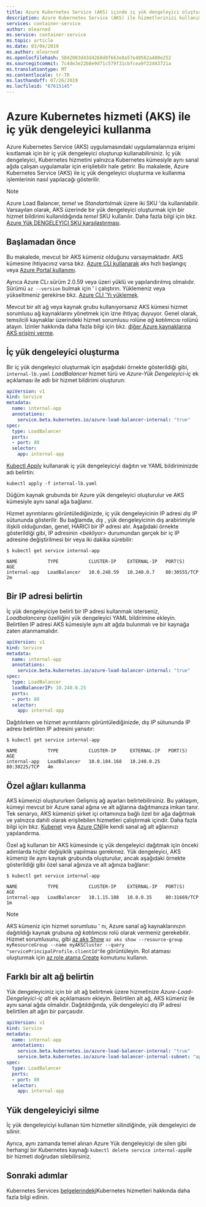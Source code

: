 ```yaml
---
title: Azure Kubernetes Service (AKS) içinde iç yük dengeleyici oluşturma
description: Azure Kubernetes Service (AKS) ile hizmetlerinizi kullanıma sunmak için bir iç yük dengeleyici oluşturma ve kullanma hakkında bilgi edinin.
services: container-service
author: mlearned
ms.service: container-service
ms.topic: article
ms.date: 03/04/2019
ms.author: mlearned
ms.openlocfilehash: 5842003d43d4268d0f663e8a57e40562a480e252
ms.sourcegitcommit: 7c4de3e22b8e9d71c579f31cbfcea9f22d43721a
ms.translationtype: MT
ms.contentlocale: tr-TR
ms.lasthandoff: 07/26/2019
ms.locfileid: "67615145"
---
```

# <a name="use-an-internal-load-balancer-with-azure-kubernetes-service-aks"></a>Azure Kubernetes hizmeti (AKS) ile iç yük dengeleyici kullanma

Azure Kubernetes Service (AKS) uygulamasındaki uygulamalarınıza erişimi kısıtlamak için bir iç yük dengeleyici oluşturup kullanabilirsiniz. İç yük dengeleyici, Kubernetes hizmetini yalnızca Kubernetes kümesiyle aynı sanal ağda çalışan uygulamalar için erişilebilir hale getirir. Bu makalede, Azure Kubernetes Service (AKS) ile iç yük dengeleyici oluşturma ve kullanma işlemlerinin nasıl yapılacağı gösterilir.

> [!NOTE]
> Azure Load Balancer, *temel* ve *Standart*olmak üzere iki SKU 'da kullanılabilir. Varsayılan olarak, AKS üzerinde bir yük dengeleyici oluşturmak için bir hizmet bildirimi kullanıldığında *temel* SKU kullanılır. Daha fazla bilgi için bkz. [Azure Yük DENGELEYICI SKU karşılaştırması][azure-lb-comparison].

## <a name="before-you-begin"></a>Başlamadan önce

Bu makalede, mevcut bir AKS kümeniz olduğunu varsaymaktadır. AKS kümesine ihtiyacınız varsa bkz. [Azure CLI kullanarak][aks-quickstart-cli] aks hızlı başlangıç veya [Azure Portal kullanımı][aks-quickstart-portal].

Ayrıca Azure CLı sürüm 2.0.59 veya üzeri yüklü ve yapılandırılmış olmalıdır. Sürümü `az --version` bulmak için ' i çalıştırın. Yüklemeniz veya yükseltmeniz gerekirse bkz. [Azure CLI 'Yı yüklemek][install-azure-cli].

Mevcut bir alt ağ veya kaynak grubu kullanıyorsanız AKS kümesi hizmet sorumlusu ağ kaynaklarını yönetmek için izne ihtiyaç duyuyor. Genel olarak, temsilcili kaynaklar üzerindeki hizmet sorumlusu rolüne *ağ katılımcısı* rolünü atayın. İzinler hakkında daha fazla bilgi için bkz. [diğer Azure kaynaklarına AKS erişimi verme][aks-sp].

## <a name="create-an-internal-load-balancer"></a>İç yük dengeleyici oluşturma

Bir iç yük dengeleyici oluşturmak için aşağıdaki örnekte gösterildiği gibi, `internal-lb.yaml` *LoadBalancer* hizmet türü ve *Azure-Yük Dengeleyici-iç* ek açıklaması ile adlı bir hizmet bildirimi oluşturun:

```yaml
apiVersion: v1
kind: Service
metadata:
  name: internal-app
  annotations:
    service.beta.kubernetes.io/azure-load-balancer-internal: "true"
spec:
  type: LoadBalancer
  ports:
  - port: 80
  selector:
    app: internal-app
```

[Kubectl Apply][kubectl-apply] kullanarak iç yük dengeleyiciyi dağıtın ve YAML bildiriminizde adı belirtin:

```console
kubectl apply -f internal-lb.yaml
```

Düğüm kaynak grubunda bir Azure yük dengeleyici oluşturulur ve AKS kümesiyle aynı sanal ağa bağlanır.

Hizmet ayrıntılarını görüntülediğinizde, iç yük dengeleyicinin IP adresi *dış IP* sütununda gösterilir. Bu bağlamda, *dış* , yük dengeleyicinin dış arabirimiyle ilişkili olduğundan, genel, HARICI bir IP adresi alır. Aşağıdaki örnekte gösterildiği gibi, IP adresinin *\<bekliyor\>* durumundan gerçek bir iç IP adresine değiştirilmesi bir veya iki dakika sürebilir:

```
$ kubectl get service internal-app

NAME           TYPE           CLUSTER-IP    EXTERNAL-IP   PORT(S)        AGE
internal-app   LoadBalancer   10.0.248.59   10.240.0.7    80:30555/TCP   2m
```

## <a name="specify-an-ip-address"></a>Bir IP adresi belirtin

İç yük dengeleyiciye belirli bir IP adresi kullanmak isterseniz, *Loadbalancerıp* özelliğini yük dengeleyici YAML bildirimine ekleyin. Belirtilen IP adresi AKS kümesiyle aynı alt ağda bulunmalı ve bir kaynağa zaten atanmamalıdır.

```yaml
apiVersion: v1
kind: Service
metadata:
  name: internal-app
  annotations:
    service.beta.kubernetes.io/azure-load-balancer-internal: "true"
spec:
  type: LoadBalancer
  loadBalancerIP: 10.240.0.25
  ports:
  - port: 80
  selector:
    app: internal-app
```

Dağıtılırken ve hizmet ayrıntılarını görüntülediğinizde, *dış IP* sütununda IP adresı belirtilen IP adresini yansıtır:

```
$ kubectl get service internal-app

NAME           TYPE           CLUSTER-IP     EXTERNAL-IP   PORT(S)        AGE
internal-app   LoadBalancer   10.0.184.168   10.240.0.25   80:30225/TCP   4m
```

## <a name="use-private-networks"></a>Özel ağları kullanma

AKS kümenizi oluştururken Gelişmiş ağ ayarları belirtebilirsiniz. Bu yaklaşım, kümeyi mevcut bir Azure sanal ağına ve alt ağlarına dağıtmanıza imkan tanır. Tek senaryo, AKS kümenizi şirket içi ortamınıza bağlı özel bir ağa dağıtmak ve yalnızca dahili olarak erişilebilen hizmetleri çalıştırmak içindir. Daha fazla bilgi için bkz. [Kubenet][use-kubenet] veya [Azure CNI][advanced-networking]ile kendi sanal ağ alt ağlarınızı yapılandırma.

Özel ağ kullanan bir AKS kümesinde iç yük dengeleyici dağıtmak için önceki adımlarda hiçbir değişiklik yapılması gerekmez. Yük dengeleyici, AKS kümeniz ile aynı kaynak grubunda oluşturulur, ancak aşağıdaki örnekte gösterildiği gibi özel sanal ağınıza ve alt ağınıza bağlanır:

```
$ kubectl get service internal-app

NAME           TYPE           CLUSTER-IP    EXTERNAL-IP   PORT(S)        AGE
internal-app   LoadBalancer   10.1.15.188   10.0.0.35     80:31669/TCP   1m
```

> [!NOTE]
> AKS kümeniz için hizmet sorumlusu ' nı, Azure sanal ağ kaynaklarınızın dağıtıldığı kaynak grubuna *ağ katılımcısı* rolü olarak vermeniz gerekebilir. Hizmet sorumlusunu, gibi [az aks Show][az-aks-show] `az aks show --resource-group myResourceGroup --name myAKSCluster --query "servicePrincipalProfile.clientId"`ile görüntüleyin. Rol ataması oluşturmak için [az role atama Create][az-role-assignment-create] komutunu kullanın.

## <a name="specify-a-different-subnet"></a>Farklı bir alt ağ belirtin

Yük dengeleyiciniz için bir alt ağ belirtmek üzere hizmetinize *Azure-Load-Dengeleyici-iç alt* ek açıklamasını ekleyin. Belirtilen alt ağ, AKS kümeniz ile aynı sanal ağda olmalıdır. Dağıtıldığında, yük dengeleyici *dış IP* adresi belirtilen alt ağın bir parçasıdır.

```yaml
apiVersion: v1
kind: Service
metadata:
  name: internal-app
  annotations:
    service.beta.kubernetes.io/azure-load-balancer-internal: "true"
    service.beta.kubernetes.io/azure-load-balancer-internal-subnet: "apps-subnet"
spec:
  type: LoadBalancer
  ports:
  - port: 80
  selector:
    app: internal-app
```

## <a name="delete-the-load-balancer"></a>Yük dengeleyiciyi silme

İç yük dengeleyiciyi kullanan tüm hizmetler silindiğinde, yük dengeleyici de silinir.

Ayrıca, aynı zamanda temel alınan Azure Yük dengeleyiciyi de silen gibi herhangi bir Kubernetes kaynağı `kubectl delete service internal-app`ile bir hizmeti doğrudan silebilirsiniz.

## <a name="next-steps"></a>Sonraki adımlar

Kubernetes Services [belgelerindeki][kubernetes-services]Kubernetes hizmetleri hakkında daha fazla bilgi edinin.

<!-- LINKS - External -->
[kubectl-apply]: https://kubernetes.io/docs/reference/generated/kubectl/kubectl-commands#apply
[kubernetes-services]: https://kubernetes.io/docs/concepts/services-networking/service/
[aks-engine]: https://github.com/Azure/aks-engine

<!-- LINKS - Internal -->
[advanced-networking]: configure-azure-cni.md
[az-aks-show]: /cli/azure/aks#az-aks-show
[az-role-assignment-create]: /cli/azure/role/assignment#az-role-assignment-create
[azure-lb-comparison]: ../load-balancer/load-balancer-overview.md#skus
[use-kubenet]: configure-kubenet.md
[aks-quickstart-cli]: kubernetes-walkthrough.md
[aks-quickstart-portal]: kubernetes-walkthrough-portal.md
[install-azure-cli]: /cli/azure/install-azure-cli
[aks-sp]: kubernetes-service-principal.md#delegate-access-to-other-azure-resources
